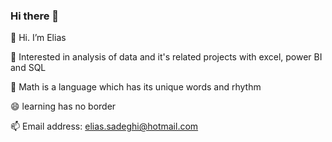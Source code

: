 ### Hi there 👋
👋 Hi. I’m Elias

👀 Interested in analysis of data and it's related projects with excel, power BI and SQL 

🌱 Math is a language which has its unique words and rhythm

😄 learning has no border

📫 Email address: elias.sadeghi@hotmail.com

<!--
**FreeMan-join/FreeMan-join** is a ✨ _special_ ✨ repository because its `README.md` (this file) appears on your GitHub profile.

Here are some ideas to get you started:

- 🔭 I’m currently working on Data analysis
- 🌱 I’m currently learning diffe
- 👯 I’m looking to collaborate on ...
- 🤔 I’m looking for help with ...
- 💬 Ask me about ...
- 📫 How to reach me: ...
- 😄 Pronouns: ...
- ⚡ Fun fact: ...
-->
